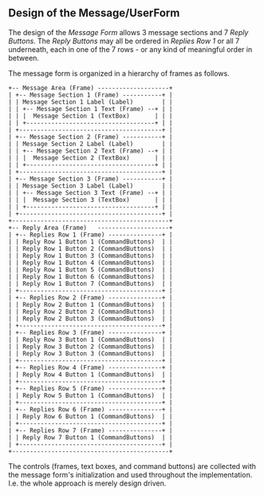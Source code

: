## Design of the Message/UserForm

The design of the _Message Form_ allows 3 message sections and 7 _Reply Buttons_. The _Reply Buttons_ may all be ordered in _Replies Row 1_ or all 7 underneath, each in one of the 7 rows - or any kind of meaningful order in between.

The message form is organized in a hierarchy of frames as follows.

    +-- Message Area (Frame) --------------------+
    | +-- Message Section 1 (Frame) -----------+ |
    | | Message Section 1 Label (Label)        | |
    | | +-- Message Section 1 Text (Frame) --+ | |
    | | |  Message Section 1 (TextBox)       | | |
    | | +------------------------------------+ | |
    | +----------------------------------------+ |
    | +-- Message Section 2 (Frame) -----------+ |
    | | Message Section 2 Label (Label)        | |
    | | +-- Message Section 2 Text (Frame) --+ | |
    | | |  Message Section 2 (TextBox)       | | |
    | | +------------------------------------+ | |
    | +----------------------------------------+ |
    | +-- Message Section 3 (Frame) -----------+ |
    | | Message Section 3 Label (Label)        | |
    | | +-- Message Section 3 Text (Frame) --+ | |
    | | |  Message Section 3 (TextBox)       | | |
    | | +------------------------------------+ | |
    | +----------------------------------------+ |
    +--------------------------------------------+
    +-- Reply Area (Frame)   --------------------+
    | +-- Replies Row 1 (Frame) ---------------+ |
    | | Reply Row 1 Button 1 (CommandButtons)  | |
    | | Reply Row 1 Button 2 (CommandButtons)  | |
    | | Reply Row 1 Button 3 (CommandButtons)  | |
    | | Reply Row 1 Button 4 (CommandButtons)  | |
    | | Reply Row 1 Button 5 (CommandButtons)  | |
    | | Reply Row 1 Button 6 (CommandButtons)  | |
    | | Reply Row 1 Button 7 (CommandButtons)  | |
    | +----------------------------------------+ |
    | +-- Replies Row 2 (Frame) ---------------+ |
    | | Reply Row 2 Button 1 (CommandButtons)  | |
    | | Reply Row 2 Button 2 (CommandButtons)  | |
    | | Reply Row 2 Button 3 (CommandButtons)  | |
    | +----------------------------------------+ |
    | +-- Replies Row 3 (Frame) ---------------+ |
    | | Reply Row 3 Button 1 (CommandButtons)  | |
    | | Reply Row 3 Button 2 (CommandButtons)  | |
    | | Reply Row 3 Button 3 (CommandButtons)  | |
    | +----------------------------------------+ |
    | +-- Replies Row 4 (Frame) ---------------+ |
    | | Reply Row 4 Button 1 (CommandButtons)  | |
    | +----------------------------------------+ |
    | +-- Replies Row 5 (Frame) ---------------+ |
    | | Reply Row 5 Button 1 (CommandButtons)  | |
    | +----------------------------------------+ |
    | +-- Replies Row 6 (Frame) ---------------+ |
    | | Reply Row 6 Button 1 (CommandButtons)  | |
    | +----------------------------------------+ |
    | +-- Replies Row 7 (Frame) ---------------+ |
    | | Reply Row 7 Button 1 (CommandButtons)  | |
    | +----------------------------------------+ |
    +--------------------------------------------+
 
The controls (frames, text boxes, and command buttons) are collected with the message form's initialization and used throughout the implementation. I.e. the whole approach is merely design driven.
